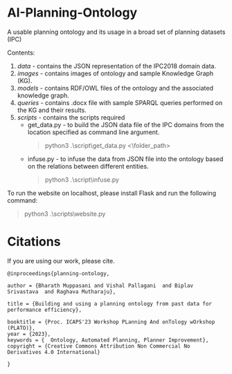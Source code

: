 # AI-Planning-Ontology
A usable planning ontology and its usage in a broad set of planning datasets (IPC)

Contents:
1. *data* - contains the JSON representation of the IPC2018 domain data.
2. *images* - contains images of ontology and sample Knowledge Graph (KG).
3. *models* - contains RDF/OWL files of the ontology and the associated knowledge graph.
4. *queries* - contains .docx file with sample SPARQL queries performed on the KG and their results.
5. *scripts* - contains the scripts required 
    - get_data.py - to build the JSON data file of the IPC domains from the location specified as command line argument.
        > python3 .\script\get_data.py <\folder_path>
    - infuse.py - to infuse the data from JSON file into the ontology based on the relations between different entities.
        > python3 .\script\infuse.py

To run the website on localhost, please install Flask and run the following command:
> python3 .\scripts\website.py


# Citations
If you are using our work, please cite.
```
@inproceedings{planning-ontology,

author = {Bharath Muppasani and Vishal Pallagani  and Biplav Srivastava  and Raghava Mutharaju},

title = {Building and using a planning ontology from past data for performance efficiency},

booktitle = {Proc. ICAPS'23 Workshop PLanning And onTology wOrkshop (PLATO)},
year = {2023},
keywords = {  Ontology, Automated Planning, Planner Improvement},
copyright = {Creative Commons Attribution Non Commercial No Derivatives 4.0 International}

}
```
